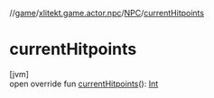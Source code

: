 //[game](../../../index.md)/[xlitekt.game.actor.npc](../index.md)/[NPC](index.md)/[currentHitpoints](current-hitpoints.md)

# currentHitpoints

[jvm]\
open override fun [currentHitpoints](current-hitpoints.md)(): [Int](https://kotlinlang.org/api/latest/jvm/stdlib/kotlin/-int/index.html)
